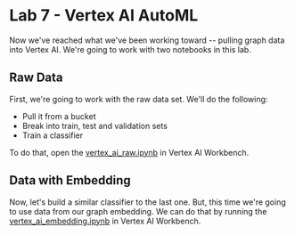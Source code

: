 # Lab 7 - Vertex AI AutoML
Now we've reached what we've been working toward -- pulling graph data into Vertex AI.  We're going to work with two notebooks in this lab.

## Raw Data
First, we're going to work with the raw data set.  We'll do the following:
* Pull it from a bucket
* Break into train, test and validation sets
* Train a classifier

To do that, open the [vertex_ai_raw.ipynb](vertex_ai_raw.ipynb) in Vertex AI Workbench.

## Data with Embedding
Now, let's build a similar classifier to the last one.  But, this time we're going to use data from our graph embedding.  We can do that by running the [vertex_ai_embedding.ipynb](vertex_ai_embedding.ipynb) in Vertex AI Workbench.
